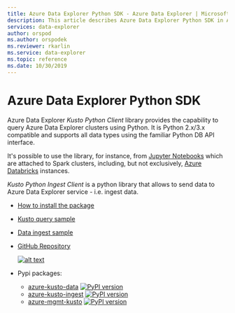 ```yaml
---
title: Azure Data Explorer Python SDK - Azure Data Explorer | Microsoft Docs
description: This article describes Azure Data Explorer Python SDK in Azure Data Explorer.
services: data-explorer
author: orspod
ms.author: orspodek
ms.reviewer: rkarlin
ms.service: data-explorer
ms.topic: reference
ms.date: 10/30/2019
---
```

# Azure Data Explorer Python SDK

Azure Data Explorer *Kusto Python Client* library provides the capability to query Azure Data Explorer clusters using Python. It is Python 2.x/3.x compatible and supports
all data types using the familiar Python DB API interface.

It's possible to use the library, for instance, from [Jupyter Notebooks](https://jupyter.org/) which are attached to Spark clusters,
including, but not exclusively, [Azure Databricks](https://azure.microsoft.com/services/databricks/) instances.

*Kusto Python Ingest Client* is a python library that allows to send data to Azure Data Explorer service - i.e. ingest data. 

* [How to install the package](https://github.com/Azure/azure-kusto-python#install)

* [Kusto query sample](https://github.com/Azure/azure-kusto-python/blob/master/azure-kusto-data/tests/sample.py)

* [Data ingest sample](https://github.com/Azure/azure-kusto-python/blob/master/azure-kusto-ingest/tests/sample.py)

* [GitHub Repository](https://github.com/Azure/azure-kusto-python)

    [![alt text](https://travis-ci.org/Azure/azure-kusto-python.svg?branch=master "azure-kusto-python")](https://travis-ci.org/Azure/azure-kusto-python)

* Pypi packages:

    * [azure-kusto-data](https://pypi.org/project/azure-kusto-data/)
    [![PyPI version](https://badge.fury.io/py/azure-kusto-data.svg)](https://badge.fury.io/py/azure-kusto-data)
    * [azure-kusto-ingest](https://pypi.org/project/azure-kusto-ingest/)
    [![PyPI version](https://badge.fury.io/py/azure-kusto-ingest.svg)](https://badge.fury.io/py/azure-kusto-ingest)
    * [azure-mgmt-kusto](https://pypi.org/project/azure-mgmt-kusto/)
    [![PyPI version](https://badge.fury.io/py/azure-mgmt-kusto.svg)](https://badge.fury.io/py/azure-mgmt-kusto)